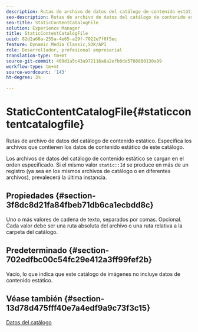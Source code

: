 ```yaml
---
description: Rutas de archivo de datos del catálogo de contenido estático. Especifica los archivos que contienen los datos de contenido estático de este catálogo.
seo-description: Rutas de archivo de datos del catálogo de contenido estático. Especifica los archivos que contienen los datos de contenido estático de este catálogo.
seo-title: StaticContentCatalogFile
solution: Experience Manager
title: StaticContentCatalogFile
uuid: 82d2a68a-255a-4e65-a29f-7022e7f0f5ec
feature: Dynamic Media Classic,SDK/API
role: Desarrollador, profesional empresarial
translation-type: tm+mt
source-git-commit: 469d1a5c43a972116a8a2efb0de5708800130a99
workflow-type: tm+mt
source-wordcount: '143'
ht-degree: 3%

---
```



# StaticContentCatalogFile{#staticcontentcatalogfile}

Rutas de archivo de datos del catálogo de contenido estático. Especifica los archivos que contienen los datos de contenido estático de este catálogo.

Los archivos de datos del catálogo de contenido estático se cargan en el orden especificado. Si el mismo valor `static::Id` se produce en más de un registro (ya sea en los mismos archivos de catálogo o en diferentes archivos), prevalecerá la última instancia.

## Propiedades {#section-3f8dc8d21fa84fbeb71db6ca1ecbdd8c}

Uno o más valores de cadena de texto, separados por comas. Opcional. Cada valor debe ser una ruta absoluta del archivo o una ruta relativa a la carpeta del catálogo.

## Predeterminado {#section-702edfbc00c54fc29e412a3ff99fef2b}

Vacío, lo que indica que este catálogo de imágenes no incluye datos de contenido estático.

## Véase también {#section-13d78d475fff40e7a4edf9a9c73f3c15}

[Datos del catálogo](../../../../../is-api/image-catalog/image-serving-api-ref/c-image-catalog-reference/c-overview/c-catalog-data-fields/c-catalog-data-fields.md#concept-b19581028ec44f98b9f5943624403d29)
